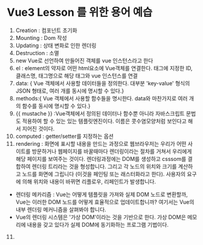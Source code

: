 # Vue3 Lesson 를 위한 용어 예습

1. Creation : 컴포넌트 초기화
2. Mounting : Dom 작성
3. Updating : 상태 변화로 인한 렌더링
4. Destruction : 소멸
5. new Vue로 선언하여 만들어진 객체를 vue 인스턴스라고 한다
6. el : element의 약자로 어떤 html요소에 Vue객체를 연결한다. 태그에 지정한 ID, 클래스명, 태그명으로 해당 태그와 vue 인스턴스를 연결 
7. data: { Vue 객체에서 사용할 데이터들을 정의한다. 대부분 'key-value' 형식의 JSON 형태로, 여러 개를 동시에 명시할 수 있다.}
8. methods:{ Vue 객체에서 사용할 함수들을 명시한다. data와 마찬가지로 여러 개의 함수를 동시에 명시할 수 있다.}
9. {{ mustache }} :Vue객체에서 정의된 데이터나 함수뿐 아니라 자바스크립트 문법도 적용하여 할 수 있는 있는 템플릿엔진이다. 이름은 콧수염모양처럼 보인다고 해서 지어진 것이다. 
10. computed : getter/setter를 지정하는 옵션
11. rendering : 화면에 표시할 내용을 만드는 과정으로 웹브라우저는 우리가 어떤 사이트를 방문하거나 웹페이지를 바꿀때마다 렌더링이라는 절차를 거쳐서 우리에게 해당 페이지를 보여주는 것이다. 렌더링과정에는 DOM를 생성하고 csssom를 결합하여 렌더링 트리라는 것을 형성합니다. 그리고 각 노드의 위치와 크기를 계산하고 노드를 화면에 그립니다 (이것을 페인팅 또는 래스터화라고 한다). 사용자의 요구에 의해 위치와 내용이 바뀌면 리플로우, 리페인트가 발생합니다.  
* 렌더링 메카리즘 : Vue는 어떻게 템플릿을 가져와 실제 DOM 노드로 변환할까, Vue는 이러한 DOM 노드를 어떻게 효율적으로 업데이트합니까? 여기서는 Vue의 내부 렌더링 메커니즘을 살펴봐야 합니다.  
* Vue의 렌더링 시스템은 '가상 DOM'이라는 것을 기반으로 한다. 가상 DOM은 메모리에 내용을 갖고 있다가 실제 DOM에 동기화하는 프로그램 기법이다.

11. 
